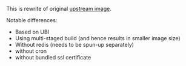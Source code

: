 This is rewrite of original [upstream image](https://github.com/openemr/openemr-devops/tree/master/docker/openemr/5.0.3).

Notable differences:
 - Based on UBI
 - Using multi-staged build (and hence results in smaller image size)
 - Without redis (needs to be spun-up separately)
 - without cron
 - without bundled ssl certificate
